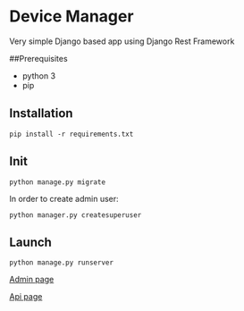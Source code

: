 # Device Manager

Very simple Django based app using  Django Rest Framework

##Prerequisites

* python  3
* pip

## Installation

    pip install -r requirements.txt

## Init

    python manage.py migrate

In order to create admin user:

    python manager.py createsuperuser

## Launch

    python manage.py runserver
    
[Admin page](http://127.0.0.1:8000/admin/)

[Api page](http://127.0.0.1:8000/api/devices/)